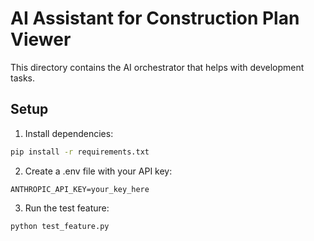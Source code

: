 # AI Assistant for Construction Plan Viewer

This directory contains the AI orchestrator that helps with development tasks.

## Setup

1. Install dependencies:
```bash
pip install -r requirements.txt
```

2. Create a .env file with your API key:
```
ANTHROPIC_API_KEY=your_key_here
```

3. Run the test feature:
```bash
python test_feature.py
```
